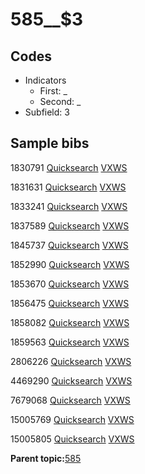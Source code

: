 # 585\_\_$3

## Codes

-   Indicators
    -   First: \_
    -   Second: \_
-   Subfield: 3

## Sample bibs

1830791 [Quicksearch](https://search.library.yale.edu/catalog/1830791) [VXWS](http://prodorbis.library.yale.edu:7014/vxws/GetHoldingsService?bibId=1830791)

1831631 [Quicksearch](https://search.library.yale.edu/catalog/1831631) [VXWS](http://prodorbis.library.yale.edu:7014/vxws/GetHoldingsService?bibId=1831631)

1833241 [Quicksearch](https://search.library.yale.edu/catalog/1833241) [VXWS](http://prodorbis.library.yale.edu:7014/vxws/GetHoldingsService?bibId=1833241)

1837589 [Quicksearch](https://search.library.yale.edu/catalog/1837589) [VXWS](http://prodorbis.library.yale.edu:7014/vxws/GetHoldingsService?bibId=1837589)

1845737 [Quicksearch](https://search.library.yale.edu/catalog/1845737) [VXWS](http://prodorbis.library.yale.edu:7014/vxws/GetHoldingsService?bibId=1845737)

1852990 [Quicksearch](https://search.library.yale.edu/catalog/1852990) [VXWS](http://prodorbis.library.yale.edu:7014/vxws/GetHoldingsService?bibId=1852990)

1853670 [Quicksearch](https://search.library.yale.edu/catalog/1853670) [VXWS](http://prodorbis.library.yale.edu:7014/vxws/GetHoldingsService?bibId=1853670)

1856475 [Quicksearch](https://search.library.yale.edu/catalog/1856475) [VXWS](http://prodorbis.library.yale.edu:7014/vxws/GetHoldingsService?bibId=1856475)

1858082 [Quicksearch](https://search.library.yale.edu/catalog/1858082) [VXWS](http://prodorbis.library.yale.edu:7014/vxws/GetHoldingsService?bibId=1858082)

1859563 [Quicksearch](https://search.library.yale.edu/catalog/1859563) [VXWS](http://prodorbis.library.yale.edu:7014/vxws/GetHoldingsService?bibId=1859563)

2806226 [Quicksearch](https://search.library.yale.edu/catalog/2806226) [VXWS](http://prodorbis.library.yale.edu:7014/vxws/GetHoldingsService?bibId=2806226)

4469290 [Quicksearch](https://search.library.yale.edu/catalog/4469290) [VXWS](http://prodorbis.library.yale.edu:7014/vxws/GetHoldingsService?bibId=4469290)

7679068 [Quicksearch](https://search.library.yale.edu/catalog/7679068) [VXWS](http://prodorbis.library.yale.edu:7014/vxws/GetHoldingsService?bibId=7679068)

15005769 [Quicksearch](https://search.library.yale.edu/catalog/15005769) [VXWS](http://prodorbis.library.yale.edu:7014/vxws/GetHoldingsService?bibId=15005769)

15005805 [Quicksearch](https://search.library.yale.edu/catalog/15005805) [VXWS](http://prodorbis.library.yale.edu:7014/vxws/GetHoldingsService?bibId=15005805)

**Parent topic:**[585](../../tags/585/585.md)

